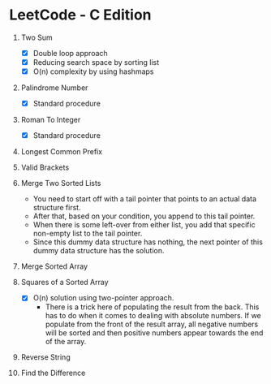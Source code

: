 # LeetCode - C Edition

1. Two Sum
    - [x] Double loop approach
    - [x] Reducing search space by sorting list
    - [x] O(n) complexity by using hashmaps

2. Palindrome Number
    - [x] Standard procedure

3. Roman To Integer
    - [x] Standard procedure

4. Longest Common Prefix

5. Valid Brackets

6. Merge Two Sorted Lists
    - You need to start off with a tail pointer that points to an actual data structure first.
    - After that, based on your condition, you append to this tail pointer.
    - When there is some left-over from either list, you add that specific non-empty list to the tail pointer.
    - Since this dummy data structure has nothing, the next pointer of this dummy data structure has the solution.

7. Merge Sorted Array

8. Squares of a Sorted Array
    - [x] O(n) solution using two-pointer approach.
        - There is a trick here of populating the result from the back. This has to do when it comes to dealing with
          absolute numbers. If we populate from the front of the result array, all negative numbers will be sorted and
          then positive numbers appear towards the end of the array.

9. Reverse String

10. Find the Difference